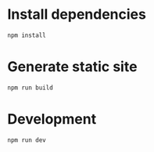 # Install dependencies

```bash
npm install
```

# Generate static site

```bash
npm run build
```

# Development

```bash
npm run dev
```